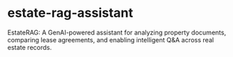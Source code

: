 # estate-rag-assistant
EstateRAG: A GenAI-powered assistant for analyzing property documents, comparing lease agreements, and enabling intelligent Q&amp;A across real estate records.
